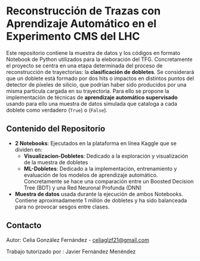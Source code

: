 # Reconstrucción de Trazas con Aprendizaje Automático en el Experimento CMS del LHC
Este repositorio contiene la muestra de datos y los códigos en formato Notebook de Python utilizados para la eleboración del TFG. Concretamente el proyecto se centra en una etapa determinada del proceso de reconstrucción de trayectorias: la **clasificación de dobletes**. Se considerará que un doblete está formado por dos hits o impactos en distintos puntos del detector de píxeles de silicio, que podrían haber sido producidos por una misma partícula cargada en su trayectoria. 
Para ello se propone la implementación de técnicas de **aprendizaje automático supervisado** usando para ello una muestra de datos simulada que cataloga a cada doblete como verdadero (`True`) o (`False`).

## Contenido del Repositorio
* **2 Notebooks**: Ejecutados en la plataforma en línea Kaggle que se dividen en:
   * **Visualizacion-Dobletes**: Dedicado a la exploración y visualización de la muestra de dobletes
   * **ML-Dobletes**: Dedicado a la implementación, entrenamiento y evaluación de los modelos de aprendizaje automático. Concretamente se hace una comparación entre un Boosted Decision Tree (BDT) y una Red Neuronal Profunda (DNN)
* **Muestra de datos** usada durante la ejecución de ambos Notebooks. Contiene aproximadamente 1 millón de dobletes y ha sido balanceada para no provocar sesgos entre clases.

## Contacto
Autor: Celia González Fernández - [celiaglzf21@gmail.com](mailto:celiaglzf21@gmail.com)


Trabajo tutorizado por : Javier Fernández Menéndez
